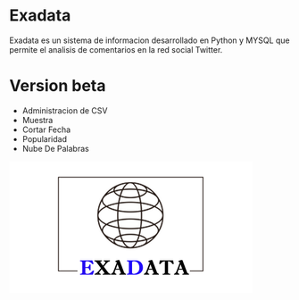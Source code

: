 # Exadata

Exadata es un sistema de informacion desarrollado en Python y MYSQL que permite el analisis de comentarios en la red social Twitter.

# Version beta
- Administracion de CSV
- Muestra
- Cortar Fecha
- Popularidad
- Nube De Palabras

![](https://github.com/RodrigooDS/Exadata/blob/master/PROYECTO/Logotipo.png)
